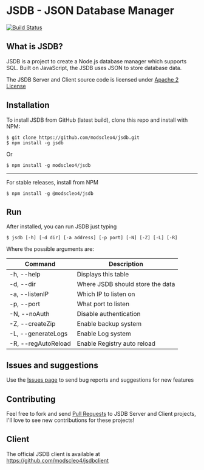# JSDB - JSON Database Manager

[![Build Status](https://travis-ci.org/modscleo4/jsdb.svg?branch=master)](https://travis-ci.org/modscleo4/jsdbc)

## What is JSDB?
JSDB is a project to create a Node.js database manager which supports SQL.
Built on JavaScript, the JSDB uses JSON to store database data.

The JSDB Server and Client source code is licensed under <a href="https://github.com/modscleo4/jsdb/blob/master/LICENSE">Apache 2 License</a>

## Installation
To install JSDB from GitHub (latest build), clone this repo and install with NPM:
```
$ git clone https://github.com/modscleo4/jsdb.git
$ npm install -g jsdb
```
Or
```
$ npm install -g modscleo4/jsdb
```

---

For stable releases, install from NPM
```
$ npm install -g @modscleo4/jsdb
```

## Run
After installed, you can run JSDB just typing
```
$ jsdb [-h] [-d dir] [-a address] [-p port] [-N] [-Z] [-L] [-R]
```

Where the possible arguments are:

| Command             | Description                      |
| ------------------- | -------------------------------- |
| -h, --help          | Displays this table              |
| -d, --dir           | Where JSDB should store the data |
| -a, --listenIP      | Which IP to listen on            |
| -p, --port          | What port to listen              |
| -N, --noAuth        | Disable authentication           |
| -Z, --createZip     | Enable backup system             |
| -L, --generateLogs  | Enable Log system                |
| -R, --regAutoReload | Enable Registry auto reload      |

## Issues and suggestions
Use the <a href="https://github.com/modscleo4/jsdb/issues">Issues page</a> to send bug reports and suggestions for new features

## Contributing
Feel free to fork and send <a href="https://github.com/modscleo4/jsdb/pulls">Pull Requests</a> to JSDB Server and Client projects, I'll love to see new contributions for these projects!

## Client
The official JSDB client is available at
https://github.com/modscleo4/jsdbclient
